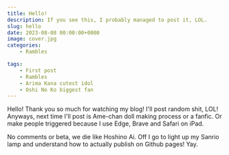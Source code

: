 ```yaml
---
title: Hello!
description: If you see this, I probably managed to post it, LOL.
slug: hello
date: 2023-08-08 00:00:00+0000
image: cover.jpg
categories:
    - Rambles

tags:
    - First post
    - Rambles
    - Arima Kana cutest idol
    - Oshi No Ko biggest fan
---
```


Hello! Thank you so much for watching my blog! I'll post random shit, LOL!
Anyways, next time I'll post is Ame-chan doll making process or a fanfic. Or make people triggered because I use Edge, Brave and Safari on iPad.

No comments or beta, we die like Hoshino Ai. Off I go to light up my Sanrio lamp and understand how to actually publish on Github pages! Yay.